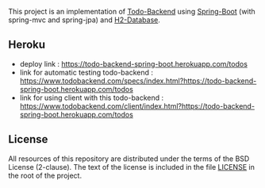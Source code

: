 This project is an implementation of [Todo-Backend](https://www.todobackend.com/) using [Spring-Boot](https://spring.io/projects/spring-boot) (with spring-mvc and spring-jpa) and [H2-Database](https://www.h2database.com/).

## Heroku
* deploy link : https://todo-backend-spring-boot.herokuapp.com/todos
* link for automatic testing todo-backend : https://www.todobackend.com/specs/index.html?https://todo-backend-spring-boot.herokuapp.com/todos
* link for using client with this todo-backend : https://www.todobackend.com/client/index.html?https://todo-backend-spring-boot.herokuapp.com/todos


## License
All resources of this repository are distributed under the terms of the BSD License (2-clause).
The text of the license is included in the file [LICENSE](./LICENSE) in the root of the project.
